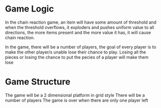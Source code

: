# Game Logic
In the chain reaction game, an item will have some amount of threshold and when the threshold overflows, it exploders and pushes uniform value to all directions, the more items present and the more value it has, it will cause chain reaction. 

In the game, there will be a number of players, the goal of every player is to make the other player/s unable lose their chance to play. Losing all the pieces or losing the chance to put the pecies of a player will make them lose

# Game Structure
The game will be a 2 dimensional platform in grid style
There will be a number of players
The game is over when there are only one player left
